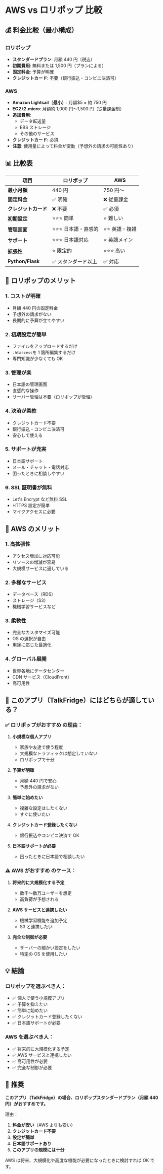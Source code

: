 # AWS vs ロリポップ 比較

## 💰 料金比較（最小構成）

### ロリポップ

- **スタンダードプラン**: 月額 440 円（税込）
- **初期費用**: 無料または 1,500 円（プランによる）
- **固定料金**: 予算が明確
- **クレジットカード**: 不要（銀行振込・コンビニ決済可）

### AWS

- **Amazon Lightsail（最小）**: 月額$5 = 約 750 円
- **EC2 t2.micro**: 月額約 1,000 円〜1,500 円（従量課金制）
- **追加費用**:
  - データ転送量
  - EBS ストレージ
  - その他のサービス
- **クレジットカード**: 必須
- **注意**: 使用量によって料金が変動（予想外の請求の可能性あり）

## 📊 比較表

| 項目                 | ロリポップ            | AWS             |
| -------------------- | --------------------- | --------------- |
| **最小月額**         | 440 円                | 750 円〜        |
| **固定料金**         | ✅ 明確               | ❌ 従量課金     |
| **クレジットカード** | ❌ 不要               | ✅ 必須         |
| **初期設定**         | ⭐⭐⭐ 簡単           | ⭐ 難しい       |
| **管理画面**         | ⭐⭐⭐ 日本語・直感的 | ⭐⭐ 英語・複雑 |
| **サポート**         | ⭐⭐⭐ 日本語対応     | ⭐ 英語メイン   |
| **拡張性**           | ⭐ 限定的             | ⭐⭐⭐ 高い     |
| **Python/Flask**     | ✅ スタンダード以上   | ✅ 対応         |

## 🎯 ロリポップのメリット

### 1. **コストが明確**

- 月額 440 円の固定料金
- 予想外の請求がない
- 長期的に予算が立てやすい

### 2. **初期設定が簡単**

- ファイルをアップロードするだけ
- `.htaccess`を 1 箇所編集するだけ
- 専門知識が少なくても OK

### 3. **管理が楽**

- 日本語の管理画面
- 直感的な操作
- サーバー管理は不要（ロリポップが管理）

### 4. **決済が柔軟**

- クレジットカード不要
- 銀行振込・コンビニ決済可
- 安心して使える

### 5. **サポートが充実**

- 日本語サポート
- メール・チャット・電話対応
- 困ったときに相談しやすい

### 6. **SSL 証明書が無料**

- Let's Encrypt など無料 SSL
- HTTPS 設定が簡単
- マイクアクセスに必要

## 🔧 AWS のメリット

### 1. **高拡張性**

- アクセス増加に対応可能
- リソースの増減が容易
- 大規模サービスに適している

### 2. **多様なサービス**

- データベース（RDS）
- ストレージ（S3）
- 機械学習サービスなど

### 3. **柔軟性**

- 完全なカスタマイズ可能
- OS の選択が自由
- 用途に応じた最適化

### 4. **グローバル展開**

- 世界各地にデータセンター
- CDN サービス（CloudFront）
- 高可用性

## 🤔 このアプリ（TalkFridge）にはどちらが適している？

### ✅ **ロリポップがおすすめ** の理由：

1. **小規模な個人アプリ**

   - 家族や友達で使う程度
   - 大規模なトラフィックは想定していない
   - ロリポップで十分

2. **予算が明確**

   - 月額 440 円で安心
   - 予想外の請求がない

3. **簡単に始めたい**

   - 複雑な設定はしたくない
   - すぐに使いたい

4. **クレジットカード登録したくない**

   - 銀行振込やコンビニ決済で OK

5. **日本語サポートが必要**
   - 困ったときに日本語で相談したい

### ⚠️ **AWS がおすすめ** のケース：

1. **将来的に大規模化する予定**

   - 数千〜数万ユーザーを想定
   - 高負荷が予想される

2. **AWS サービスと連携したい**

   - 機械学習機能を追加予定
   - S3 と連携したい

3. **完全な制御が必要**
   - サーバーの細かい設定をしたい
   - 特定の OS を使用したい

## 💡 結論

### **ロリポップを選ぶべき人：**

- ✅ 個人で使う小規模アプリ
- ✅ 予算を抑えたい
- ✅ 簡単に始めたい
- ✅ クレジットカード登録したくない
- ✅ 日本語サポートが必要

### **AWS を選ぶべき人：**

- ✅ 将来的に大規模化する予定
- ✅ AWS サービスと連携したい
- ✅ 高可用性が必要
- ✅ 完全な制御が必要

## 🎯 推奨

**このアプリ（TalkFridge）の場合、ロリポップスタンダードプラン（月額 440 円）がおすすめです。**

理由：

1. **料金が安い**（AWS よりも安い）
2. **クレジットカード不要**
3. **設定が簡単**
4. **日本語サポートあり**
5. **このアプリの規模には十分**

AWS は将来、大規模化や高度な機能が必要になったときに検討すれば OK です。


